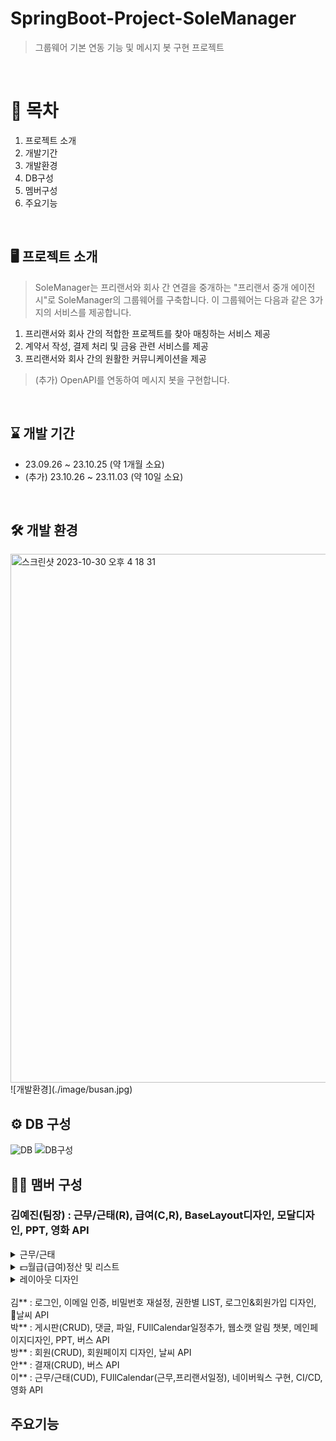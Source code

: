 # SpringBoot-Project-SoleManager
>그룹웨어 기본 연동 기능 및 메시지 봇 구현 프로젝트
<br>

# 📍 목차
1. 프로젝트 소개
2. 개발기간
3. 개발환경
4. DB구성
5. 멤버구성
6. 주요기능
<br>

## 🖥️ 프로젝트 소개
> SoleManager는 프리랜서와 회사 간 연결을 중개하는 "프리랜서 중개 에이전시"로 SoleManager의 그룹웨어를 구축합니다.
> 이 그룹웨어는 다음과 같은 3가지의 서비스를 제공합니다.
1. 프리랜서와 회사 간의 적합한 프로젝트를 찾아 매칭하는 서비스 제공
2. 계약서 작성, 결제 처리 및 금융 관련 서비스를 제공
3. 프리랜서와 회사 간의 원활한 커뮤니케이션을 제공
> (추가) OpenAPI를 연동하여 메시지 봇을 구현합니다.
<br>

## ⌛️ 개발 기간
* 23.09.26 ~ 23.10.25 (약 1개월 소요)
* (추가) 23.10.26 ~ 23.11.03 (약 10일 소요)
<br>

## 🛠️ 개발 환경
<img width="846" alt="스크린샷 2023-10-30 오후 4 18 31" src="https://github.com/anna1843/TechForge/assets/133622218/1797ae7e-bdd1-4826-92fd-b91f76223c86">
![개발환경](./image/busan.jpg)

## ⚙️ DB 구성
![DB](https://github.com/anna1843/TechForge/assets/133622218/5d4b2626-1fb2-4da2-9040-16d827fc5511)
![DB구성](./image/busan.jpg)

## 🏃‍♀️ 맴버 구성
### 김예진(팀장) : 근무/근태(R), 급여(C,R), BaseLayout디자인, 모달디자인, PPT, 영화 API
<details>
  <summary>근무/근태</summary>
  
  > 근무/근태 리스트 보여주기 Controller
  
  ```java
    @GetMapping("/{memberId}/list")
    @ResponseBody
    public Map<String, Object> getWorkTimeWorklist(
            @PathVariable("memberId") Long memberId,
            @RequestParam(value = "workType", required = false) String workType) {
        // json 형태로 front에 넘기기
        Map<String, Object> map = new HashMap<>();

        // 근무기록 list로 가져오기(반환)
        List<WorkTimeDto> workTimeList = workTimeService.getWorkTimeWorkList(memberId,workType);

        map.put("worklist", workTimeList);
        return map;
    }
  ```

  > 근무/근태 리스트 보여주기 Service
  ```java
  public List<WorkTimeDto> getWorkTimeWorkList(Long memberId, String workType) {
        List<WorkTimeDto> workTimeDtoList = new ArrayList<>(); // 반환값이 list이므로 list생성
        List<WorkTimeEntity> workTimeEntityList;

        if (workType == null) {
            // 달만 선택
            workTimeEntityList = workTimeRepository.findByWorkTimeMemberId(memberId);
        } else {
            workTimeEntityList = workTimeRepository.findByWorkTimeWorkType(memberId, workType);
        }

        // 달&유형 선택
        if (!workTimeEntityList.isEmpty()) {
            for (WorkTimeEntity workTimeEntity : workTimeEntityList) {
                WorkTimeDto workTimeDto = WorkTimeDto.toDto(workTimeEntity);
                if (workTimeDto.getWorkType() == WorkType.NORMAL) {
                    workTimeDto.setTitle("근무");
                } else if (workTimeDto.getWorkType() == WorkType.ABSENT) {
                    workTimeDto.setTitle("결석");
                } else if (workTimeDto.getWorkType() == WorkType.EARLY) {
                    workTimeDto.setTitle("조퇴");
                } else if (workTimeDto.getWorkType() == WorkType.TARDY) {
                    workTimeDto.setTitle("지각");
                } else if (workTimeDto.getWorkType() == WorkType.VACATION) {
                    workTimeDto.setTitle("휴가");
                }
                workTimeDtoList.add(workTimeDto);
            }
        }
        return workTimeDtoList;
    }
  ```

</details>

<details>
  <summary>💵월급(급여)정산 및 리스트</summary>
  <ul>
    <li>월급 정산하기</li>
    ![월급정산](월급정산.png)
    
    > 월급정산 Controller
    ```java
    @PostMapping("/{memberId}")
    @ResponseBody
    public Map<String,Object> getMemberPayMontly(
            @PathVariable("memberId") Long memberId,
            @RequestParam(value = "workMonth", required = false) String workMonth){

        // 달에 해당하는 근무기록 가져오기
        Integer result = payService.postPayList(memberId, workMonth);

        Map<String,Object> map = new HashMap<String,Object>();
        map.put("result", result);
        return map;
    }
    ```
     > 월급정산 Service
    ```java
    public Integer postPayList(Long memberId, String workMonth) {
        //이미 정산 내역이 있다면
        List<PayEntity> payEntityList = payRepository.findByPayMonth(memberId,workMonth);
        if(payEntityList.size() != 0){
            return 0;
        }
        PayEntity payEntity = new PayEntity();
        MemberEntity memberEntity = new MemberEntity();
        List<WorkTimeEntity> workTimeEntityList = workTimeRepository.findByWorkTimeMonth(memberId, workMonth);
        Integer sum = 0;
        for(WorkTimeEntity workTimeEntity : workTimeEntityList){
            sum += workTimeEntity.getTotal(); // total 계산
        }
        Integer pay = (sum / 60) * 10000; // 월급 계산
        memberEntity.setId(memberId); // memberId가져오기
        payEntity.setMonthly(workMonth); // 월급 구분
        payEntity.setPrice(pay); // 월급 저장
        payEntity.setIsPay(1); // 월급 지급 여부 설정 1
        payEntity.setIs_display(1); //
        payEntity.setMemberEntity(memberEntity); // member정보 저장
        payEntity.setPayDay(LocalDate.now()); // 월급 기록 당일 저장
        Optional<Long> payId = Optional.ofNullable(payRepository.save(payEntity).getId());
        //값이 존재
        if (payId.isPresent()) {
            return 1;
        }
        return 0;

    }
    ```
    
    <li>월급 목록보기</li>
    ![월급목록](월급내역.png)

    > 월급목록 Controller
    ```java
    ... 월별
    @PostMapping("/{memberId}")
    @ResponseBody
    public Map<String,Object> getMemberPayMontly(
            @PathVariable("memberId") Long memberId,
            @RequestParam(value = "workMonth", required = false) String workMonth){

        // 달에 해당하는 근무기록 가져오기
        Integer result = payService.postPayList(memberId, workMonth);

        Map<String,Object> map = new HashMap<String,Object>();
        map.put("result", result);
        return map;
    }
    ... 년도별
    @GetMapping("/yearList/{memberId}")
    @ResponseBody
    public List<PayDto> getMemberPayYearly(
            @PathVariable("memberId") Long memberId,
            @RequestParam(value = "workYear", required = false) String workYear){

        // 년에 해당하는 근무기록 가져오기
        List<PayDto> result = payService.getPayYearList(memberId, workYear);

        return result;
    }
    ```
    
    > 월급목록 Service
    ```java
    ... 월별
    public List<PayDto> getPayMonthlyList(Long memberId) {
        List<PayDto> payDtoList = new ArrayList<>();
        List<PayEntity> payEntityList  = payRepository.findBymemberEntity_Id(memberId);
        if(!payEntityList.isEmpty()){
            for(PayEntity payEntity : payEntityList){
                PayDto payDto = PayDto.toDto(payEntity);
                payDtoList.add(payDto);
            }
        }
        return payDtoList;
    }
    ... 년도별
    public List<PayDto> getPayYearList(Long memberId, String workYear) {
        List<PayDto> payDtoList = new ArrayList<PayDto>();
        List<PayEntity> payEntityList = payRepository.findByPayYear(memberId, workYear);
        for (PayEntity payEntity: payEntityList) {
            payDtoList.add( PayDto.toDto(payEntity));
        }
        return payDtoList;
    }
    ```

  </ul>
</details>

<details>
  <summary>레이아웃 디자인</summary>
  <ul>
    <li>레이아웃 디자인</li>
    ![레이아웃](레이아웃.png)
  </ul>
</details>

<br>
김** : 로그인, 이메일 인증, 비밀번호 재설정, 권한별 LIST, 로그인&회원가입 디자인, 날씨 API
<br>
박** : 게시판(CRUD), 댓글, 파일, FUllCalendar일정추가, 웹소캣 알림 챗봇, 메인페이지디자인, PPT, 버스 API
<br>
방** : 회원(CRUD), 회원페이지 디자인, 날씨 API
<br>
안** : 결재(CRUD), 버스 API
<br>
이** : 근무/근태(CUD), FUllCalendar(근무,프리랜서일정), 네이버웍스 구현, CI/CD, 영화 API

## 주요기능
